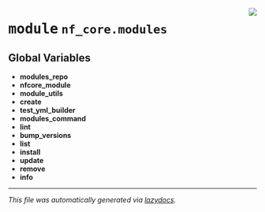 <!-- markdownlint-disable -->

<a href="../../../../../../tools/nf_core/modules/__init__.py#L0"><img align="right" style="float:right;" src="https://img.shields.io/badge/-source-cccccc?style=flat-square"></a>

# <kbd>module</kbd> `nf_core.modules`

## **Global Variables**

- **modules_repo**
- **nfcore_module**
- **module_utils**
- **create**
- **test_yml_builder**
- **modules_command**
- **lint**
- **bump_versions**
- **list**
- **install**
- **update**
- **remove**
- **info**

---

_This file was automatically generated via [lazydocs](https://github.com/ml-tooling/lazydocs)._
